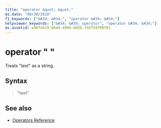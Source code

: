 ```yaml
---
title: "operator &quot; &quot;"
ms.date: "08/30/2018"
f1_keywords: ["&#34; &#34;", "operator &#34; &#34;"]
helpviewer_keywords: ["&#34; &#34; operator", "operator &#34; &#34;"]
ms.assetid: e96fd419-06d4-4989-b65b-7d3754f00f81
---
```

# operator &quot; &quot;

Treats "*text*" as a string.

## Syntax

> "text"

## See also

- [Operators Reference](../../assembler/masm/operators-reference.md)
